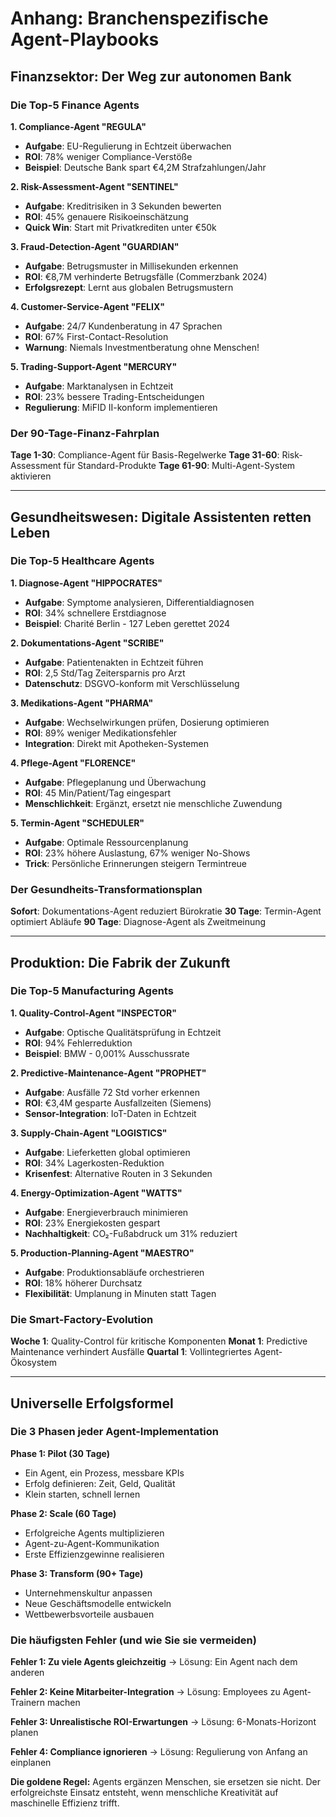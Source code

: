 # Anhang: Branchenspezifische Agent-Playbooks

## Finanzsektor: Der Weg zur autonomen Bank

### Die Top-5 Finance Agents

**1. Compliance-Agent "REGULA"**
- **Aufgabe**: EU-Regulierung in Echtzeit überwachen
- **ROI**: 78% weniger Compliance-Verstöße
- **Beispiel**: Deutsche Bank spart €4,2M Strafzahlungen/Jahr

**2. Risk-Assessment-Agent "SENTINEL"**
- **Aufgabe**: Kreditrisiken in 3 Sekunden bewerten
- **ROI**: 45% genauere Risikoeinschätzung
- **Quick Win**: Start mit Privatkrediten unter €50k

**3. Fraud-Detection-Agent "GUARDIAN"**
- **Aufgabe**: Betrugsmuster in Millisekunden erkennen
- **ROI**: €8,7M verhinderte Betrugsfälle (Commerzbank 2024)
- **Erfolgsrezept**: Lernt aus globalen Betrugsmustern

**4. Customer-Service-Agent "FELIX"**
- **Aufgabe**: 24/7 Kundenberatung in 47 Sprachen
- **ROI**: 67% First-Contact-Resolution
- **Warnung**: Niemals Investmentberatung ohne Menschen!

**5. Trading-Support-Agent "MERCURY"**
- **Aufgabe**: Marktanalysen in Echtzeit
- **ROI**: 23% bessere Trading-Entscheidungen
- **Regulierung**: MiFID II-konform implementieren

### Der 90-Tage-Finanz-Fahrplan
**Tage 1-30**: Compliance-Agent für Basis-Regelwerke
**Tage 31-60**: Risk-Assessment für Standard-Produkte
**Tage 61-90**: Multi-Agent-System aktivieren

---

## Gesundheitswesen: Digitale Assistenten retten Leben

### Die Top-5 Healthcare Agents

**1. Diagnose-Agent "HIPPOCRATES"**
- **Aufgabe**: Symptome analysieren, Differentialdiagnosen
- **ROI**: 34% schnellere Erstdiagnose
- **Beispiel**: Charité Berlin - 127 Leben gerettet 2024

**2. Dokumentations-Agent "SCRIBE"**
- **Aufgabe**: Patientenakten in Echtzeit führen
- **ROI**: 2,5 Std/Tag Zeitersparnis pro Arzt
- **Datenschutz**: DSGVO-konform mit Verschlüsselung

**3. Medikations-Agent "PHARMA"**
- **Aufgabe**: Wechselwirkungen prüfen, Dosierung optimieren
- **ROI**: 89% weniger Medikationsfehler
- **Integration**: Direkt mit Apotheken-Systemen

**4. Pflege-Agent "FLORENCE"**
- **Aufgabe**: Pflegeplanung und Überwachung
- **ROI**: 45 Min/Patient/Tag eingespart
- **Menschlichkeit**: Ergänzt, ersetzt nie menschliche Zuwendung

**5. Termin-Agent "SCHEDULER"**
- **Aufgabe**: Optimale Ressourcenplanung
- **ROI**: 23% höhere Auslastung, 67% weniger No-Shows
- **Trick**: Persönliche Erinnerungen steigern Termintreue

### Der Gesundheits-Transformationsplan
**Sofort**: Dokumentations-Agent reduziert Bürokratie
**30 Tage**: Termin-Agent optimiert Abläufe
**90 Tage**: Diagnose-Agent als Zweitmeinung

---

## Produktion: Die Fabrik der Zukunft

### Die Top-5 Manufacturing Agents

**1. Quality-Control-Agent "INSPECTOR"**
- **Aufgabe**: Optische Qualitätsprüfung in Echtzeit
- **ROI**: 94% Fehlerreduktion
- **Beispiel**: BMW - 0,001% Ausschussrate

**2. Predictive-Maintenance-Agent "PROPHET"**
- **Aufgabe**: Ausfälle 72 Std vorher erkennen
- **ROI**: €3,4M gesparte Ausfallzeiten (Siemens)
- **Sensor-Integration**: IoT-Daten in Echtzeit

**3. Supply-Chain-Agent "LOGISTICS"**
- **Aufgabe**: Lieferketten global optimieren
- **ROI**: 34% Lagerkosten-Reduktion
- **Krisenfest**: Alternative Routen in 3 Sekunden

**4. Energy-Optimization-Agent "WATTS"**
- **Aufgabe**: Energieverbrauch minimieren
- **ROI**: 23% Energiekosten gespart
- **Nachhaltigkeit**: CO₂-Fußabdruck um 31% reduziert

**5. Production-Planning-Agent "MAESTRO"**
- **Aufgabe**: Produktionsabläufe orchestrieren
- **ROI**: 18% höherer Durchsatz
- **Flexibilität**: Umplanung in Minuten statt Tagen

### Die Smart-Factory-Evolution
**Woche 1**: Quality-Control für kritische Komponenten
**Monat 1**: Predictive Maintenance verhindert Ausfälle
**Quartal 1**: Vollintegriertes Agent-Ökosystem

---

## Universelle Erfolgsformel

### Die 3 Phasen jeder Agent-Implementation

**Phase 1: Pilot (30 Tage)**
- Ein Agent, ein Prozess, messbare KPIs
- Erfolg definieren: Zeit, Geld, Qualität
- Klein starten, schnell lernen

**Phase 2: Scale (60 Tage)**
- Erfolgreiche Agents multiplizieren
- Agent-zu-Agent-Kommunikation
- Erste Effizienzgewinne realisieren

**Phase 3: Transform (90+ Tage)**
- Unternehmenskultur anpassen
- Neue Geschäftsmodelle entwickeln
- Wettbewerbsvorteile ausbauen

### Die häufigsten Fehler (und wie Sie sie vermeiden)

**Fehler 1: Zu viele Agents gleichzeitig**
→ Lösung: Ein Agent nach dem anderen

**Fehler 2: Keine Mitarbeiter-Integration**
→ Lösung: Employees zu Agent-Trainern machen

**Fehler 3: Unrealistische ROI-Erwartungen**
→ Lösung: 6-Monats-Horizont planen

**Fehler 4: Compliance ignorieren**
→ Lösung: Regulierung von Anfang an einplanen

**Die goldene Regel:** Agents ergänzen Menschen, sie ersetzen sie nicht. Der erfolgreichste Einsatz entsteht, wenn menschliche Kreativität auf maschinelle Effizienz trifft.